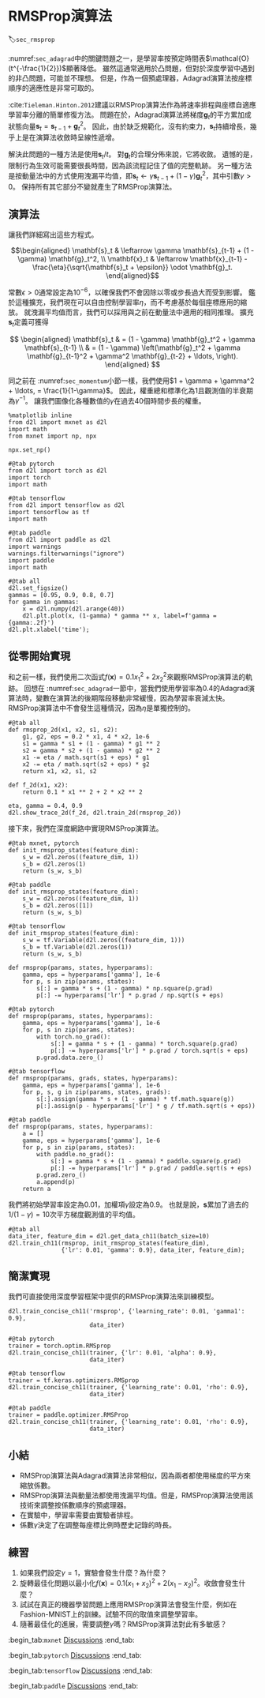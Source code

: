 # RMSProp演算法
:label:`sec_rmsprop`

 :numref:`sec_adagrad`中的關鍵問題之一，是學習率按預定時間表$\mathcal{O}(t^{-\frac{1}{2}})$顯著降低。
雖然這通常適用於凸問題，但對於深度學習中遇到的非凸問題，可能並不理想。
但是，作為一個預處理器，Adagrad演算法按座標順序的適應性是非常可取的。

 :cite:`Tieleman.Hinton.2012`建議以RMSProp演算法作為將速率排程與座標自適應學習率分離的簡單修復方法。
問題在於，Adagrad演算法將梯度$\mathbf{g}_t$的平方累加成狀態向量$\mathbf{s}_t = \mathbf{s}_{t-1} + \mathbf{g}_t^2$。
因此，由於缺乏規範化，沒有約束力，$\mathbf{s}_t$持續增長，幾乎上是在演算法收斂時呈線性遞增。

解決此問題的一種方法是使用$\mathbf{s}_t / t$。
對$\mathbf{g}_t$的合理分佈來說，它將收斂。
遺憾的是，限制行為生效可能需要很長時間，因為該流程記住了值的完整軌跡。
另一種方法是按動量法中的方式使用洩漏平均值，即$\mathbf{s}_t \leftarrow \gamma \mathbf{s}_{t-1} + (1-\gamma) \mathbf{g}_t^2$，其中引數$\gamma > 0$。
保持所有其它部分不變就產生了RMSProp演算法。

## 演算法

讓我們詳細寫出這些方程式。

$$\begin{aligned}
    \mathbf{s}_t & \leftarrow \gamma \mathbf{s}_{t-1} + (1 - \gamma) \mathbf{g}_t^2, \\
    \mathbf{x}_t & \leftarrow \mathbf{x}_{t-1} - \frac{\eta}{\sqrt{\mathbf{s}_t + \epsilon}} \odot \mathbf{g}_t.
\end{aligned}$$

常數$\epsilon > 0$通常設定為$10^{-6}$，以確保我們不會因除以零或步長過大而受到影響。
鑑於這種擴充，我們現在可以自由控制學習率$\eta$，而不考慮基於每個座標應用的縮放。
就洩漏平均值而言，我們可以採用與之前在動量法中適用的相同推理。
擴充$\mathbf{s}_t$定義可獲得

$$
\begin{aligned}
\mathbf{s}_t & = (1 - \gamma) \mathbf{g}_t^2 + \gamma \mathbf{s}_{t-1} \\
& = (1 - \gamma) \left(\mathbf{g}_t^2 + \gamma \mathbf{g}_{t-1}^2 + \gamma^2 \mathbf{g}_{t-2} + \ldots, \right).
\end{aligned}
$$

同之前在 :numref:`sec_momentum`小節一樣，我們使用$1 + \gamma + \gamma^2 + \ldots, = \frac{1}{1-\gamma}$。
因此，權重總和標準化為$1$且觀測值的半衰期為$\gamma^{-1}$。
讓我們圖像化各種數值的$\gamma$在過去40個時間步長的權重。

```{.python .input}
%matplotlib inline
from d2l import mxnet as d2l
import math
from mxnet import np, npx

npx.set_np()
```

```{.python .input}
#@tab pytorch
from d2l import torch as d2l
import torch
import math
```

```{.python .input}
#@tab tensorflow
from d2l import tensorflow as d2l
import tensorflow as tf
import math
```

```{.python .input}
#@tab paddle
from d2l import paddle as d2l
import warnings
warnings.filterwarnings("ignore")
import paddle
import math
```

```{.python .input}
#@tab all
d2l.set_figsize()
gammas = [0.95, 0.9, 0.8, 0.7]
for gamma in gammas:
    x = d2l.numpy(d2l.arange(40))
    d2l.plt.plot(x, (1-gamma) * gamma ** x, label=f'gamma = {gamma:.2f}')
d2l.plt.xlabel('time');
```

## 從零開始實現

和之前一樣，我們使用二次函式$f(\mathbf{x})=0.1x_1^2+2x_2^2$來觀察RMSProp演算法的軌跡。
回想在 :numref:`sec_adagrad`一節中，當我們使用學習率為0.4的Adagrad演算法時，變數在演算法的後期階段移動非常緩慢，因為學習率衰減太快。
RMSProp演算法中不會發生這種情況，因為$\eta$是單獨控制的。

```{.python .input}
#@tab all
def rmsprop_2d(x1, x2, s1, s2):
    g1, g2, eps = 0.2 * x1, 4 * x2, 1e-6
    s1 = gamma * s1 + (1 - gamma) * g1 ** 2
    s2 = gamma * s2 + (1 - gamma) * g2 ** 2
    x1 -= eta / math.sqrt(s1 + eps) * g1
    x2 -= eta / math.sqrt(s2 + eps) * g2
    return x1, x2, s1, s2

def f_2d(x1, x2):
    return 0.1 * x1 ** 2 + 2 * x2 ** 2

eta, gamma = 0.4, 0.9
d2l.show_trace_2d(f_2d, d2l.train_2d(rmsprop_2d))
```

接下來，我們在深度網路中實現RMSProp演算法。

```{.python .input}
#@tab mxnet, pytorch
def init_rmsprop_states(feature_dim):
    s_w = d2l.zeros((feature_dim, 1))
    s_b = d2l.zeros(1)
    return (s_w, s_b)
```

```{.python .input}
#@tab paddle
def init_rmsprop_states(feature_dim):
    s_w = d2l.zeros((feature_dim, 1))
    s_b = d2l.zeros([1])
    return (s_w, s_b)
```

```{.python .input}
#@tab tensorflow
def init_rmsprop_states(feature_dim):
    s_w = tf.Variable(d2l.zeros((feature_dim, 1)))
    s_b = tf.Variable(d2l.zeros(1))
    return (s_w, s_b)
```

```{.python .input}
def rmsprop(params, states, hyperparams):
    gamma, eps = hyperparams['gamma'], 1e-6
    for p, s in zip(params, states):
        s[:] = gamma * s + (1 - gamma) * np.square(p.grad)
        p[:] -= hyperparams['lr'] * p.grad / np.sqrt(s + eps)
```

```{.python .input}
#@tab pytorch
def rmsprop(params, states, hyperparams):
    gamma, eps = hyperparams['gamma'], 1e-6
    for p, s in zip(params, states):
        with torch.no_grad():
            s[:] = gamma * s + (1 - gamma) * torch.square(p.grad)
            p[:] -= hyperparams['lr'] * p.grad / torch.sqrt(s + eps)
        p.grad.data.zero_()
```

```{.python .input}
#@tab tensorflow
def rmsprop(params, grads, states, hyperparams):
    gamma, eps = hyperparams['gamma'], 1e-6
    for p, s, g in zip(params, states, grads):
        s[:].assign(gamma * s + (1 - gamma) * tf.math.square(g))
        p[:].assign(p - hyperparams['lr'] * g / tf.math.sqrt(s + eps))
```

```{.python .input}
#@tab paddle
def rmsprop(params, states, hyperparams):
    a = []
    gamma, eps = hyperparams['gamma'], 1e-6
    for p, s in zip(params, states):
        with paddle.no_grad():
            s[:] = gamma * s + (1 - gamma) * paddle.square(p.grad)
            p[:] -= hyperparams['lr'] * p.grad / paddle.sqrt(s + eps)
        p.grad.zero_()
        a.append(p)
    return a 
```

我們將初始學習率設定為0.01，加權項$\gamma$設定為0.9。
也就是說，$\mathbf{s}$累加了過去的$1/(1-\gamma) = 10$次平方梯度觀測值的平均值。

```{.python .input}
#@tab all
data_iter, feature_dim = d2l.get_data_ch11(batch_size=10)
d2l.train_ch11(rmsprop, init_rmsprop_states(feature_dim),
               {'lr': 0.01, 'gamma': 0.9}, data_iter, feature_dim);
```

## 簡潔實現

我們可直接使用深度學習框架中提供的RMSProp演算法來訓練模型。

```{.python .input}
d2l.train_concise_ch11('rmsprop', {'learning_rate': 0.01, 'gamma1': 0.9},
                       data_iter)
```

```{.python .input}
#@tab pytorch
trainer = torch.optim.RMSprop
d2l.train_concise_ch11(trainer, {'lr': 0.01, 'alpha': 0.9},
                       data_iter)
```

```{.python .input}
#@tab tensorflow
trainer = tf.keras.optimizers.RMSprop
d2l.train_concise_ch11(trainer, {'learning_rate': 0.01, 'rho': 0.9},
                       data_iter)
```

```{.python .input}
#@tab paddle
trainer = paddle.optimizer.RMSProp
d2l.train_concise_ch11(trainer, {'learning_rate': 0.01, 'rho': 0.9},
                       data_iter)
```

## 小結

* RMSProp演算法與Adagrad演算法非常相似，因為兩者都使用梯度的平方來縮放係數。
* RMSProp演算法與動量法都使用洩漏平均值。但是，RMSProp演算法使用該技術來調整按係數順序的預處理器。
* 在實驗中，學習率需要由實驗者排程。
* 係數$\gamma$決定了在調整每座標比例時歷史記錄的時長。

## 練習

1. 如果我們設定$\gamma = 1$，實驗會發生什麼？為什麼？
1. 旋轉最佳化問題以最小化$f(\mathbf{x}) = 0.1 (x_1 + x_2)^2 + 2 (x_1 - x_2)^2$。收斂會發生什麼？
1. 試試在真正的機器學習問題上應用RMSProp演算法會發生什麼，例如在Fashion-MNIST上的訓練。試驗不同的取值來調整學習率。
1. 隨著最佳化的進展，需要調整$\gamma$嗎？RMSProp演算法對此有多敏感？

:begin_tab:`mxnet`
[Discussions](https://discuss.d2l.ai/t/4321)
:end_tab:

:begin_tab:`pytorch`
[Discussions](https://discuss.d2l.ai/t/4322)
:end_tab:

:begin_tab:`tensorflow`
[Discussions](https://discuss.d2l.ai/t/4323)
:end_tab:

:begin_tab:`paddle`
[Discussions](https://discuss.d2l.ai/t/11853)
:end_tab: